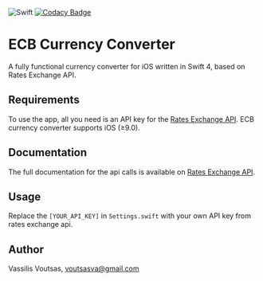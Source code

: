 ![Swift](https://img.shields.io/badge/Swift-4.2-brightgreen.svg)
[![Codacy Badge](https://api.codacy.com/project/badge/Grade/73d0083700bd4157b2d225d6441598eb)](https://www.codacy.com/app/voutsasva/RatesExchangeApi_iOS?utm_source=github.com&amp;utm_medium=referral&amp;utm_content=voutsasva/RatesExchangeApi_iOS&amp;utm_campaign=Badge_Grade)

# ECB Currency Converter
A fully functional currency converter for iOS written in Swift 4, based on Rates Exchange API.

## Requirements

To use the app, all you need is an API key for the [Rates Exchange API](https://ratesexchange.eu/). ECB currency converter supports iOS (≥9.0).

## Documentation

The full documentation for the api calls is available on [Rates Exchange API](https://ratesexchange.eu/Docs).

## Usage

Replace the `[YOUR_API_KEY]` in `Settings.swift` with your own API key from rates exchange api.

## Author

Vassilis Voutsas, voutsasva@gmail.com
